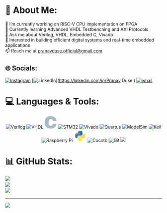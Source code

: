 # 💫 About Me:
🔭 I’m currently working on RISC-V CPU implementation on FPGA<br>🌱 Currently learning Advanced VHDL Testbenching and AXI Protocols<br>💬 Ask me about Verilog, VHDL, Embedded C, Vivado<br>🧠 Interested in building efficient digital systems and real-time embedded applications<br>📫 Reach me at pranavduse.official@gmail.com


## 🌐 Socials:
[![Instagram](https://img.shields.io/badge/Instagram-%23E4405F.svg?logo=Instagram&logoColor=white)](https://instagram.com/pranav_duse) 
[![LinkedIn](https://img.shields.io/badge/LinkedIn-%230077B5.svg?logo=linkedin&logoColor=white)](https://linkedin.com/in/Pranav Duse  ) 
[![email](https://img.shields.io/badge/Email-D14836?logo=gmail&logoColor=white)](mailto:dusepranav@gmail.com) 

# 💻 Languages & Tools:
<p align="center">

<!-- HDL -->
<img src="https://img.icons8.com/color/48/chip.png" alt="Verilog" width="40"/>
<img src="https://img.icons8.com/ios/50/000000/fpga.png" alt="VHDL" width="40"/>

<!-- Embedded C & MCUs -->
<img src="https://raw.githubusercontent.com/devicons/devicon/master/icons/c/c-original.svg" alt="C" width="40" height="40"/>
<img src="https://img.icons8.com/ios/50/000000/stm32.png" alt="STM32" width="40"/>

<!-- IDEs & Tools -->
<img src="https://upload.wikimedia.org/wikipedia/commons/3/3f/Vivado_Design_Suite_Logo.png" alt="Vivado" width="40"/>
<img src="https://upload.wikimedia.org/wikipedia/commons/2/2b/Quartus_II_Logo.png" alt="Quartus" width="40"/>
<img src="https://upload.wikimedia.org/wikipedia/commons/e/ed/ModelSim_Logo.svg" alt="ModelSim" width="60"/>
<img src="https://upload.wikimedia.org/wikipedia/commons/9/93/Keil_logo.png" alt="Keil" width="40"/>
<img src="https://img.icons8.com/ios/50/raspberry-pi.png" alt="Raspberry Pi" width="40"/>

<!-- Scripting & Verification -->
<img src="https://raw.githubusercontent.com/devicons/devicon/master/icons/python/python-original.svg" alt="Python" width="40"/>
<img src="https://img.shields.io/badge/cocotb-UnitTest-darkgreen?style=flat&logo=python&logoColor=white" alt="Cocotb"/>

<!-- Version Control -->
<img src="https://www.vectorlogo.zone/logos/git-scm/git-scm-icon.svg" alt="Git" width="40"/>
<img src="https://cdn.jsdelivr.net/gh/devicons/devicon/icons/github/github-original.svg" width="40"/>

</p>

# 📊 GitHub Stats:
![](https://github-readme-stats.vercel.app/api?username=crypticbeast-zip&theme=github_dark&hide_border=false&include_all_commits=false&count_private=false)<br/>
![](https://nirzak-streak-stats.vercel.app/?user=crypticbeast-zip&theme=github_dark&hide_border=false)<br/>
![](https://github-readme-stats.vercel.app/api/top-langs/?username=crypticbeast-zip&theme=github_dark&hide_border=false&include_all_commits=false&count_private=false&layout=compact)

---
[![](https://visitcount.itsvg.in/api?id=crypticbeast-zip&icon=0&color=0)](https://visitcount.itsvg.in)

<!-- Proudly created with GPRM ( https://gprm.itsvg.in ) -->
